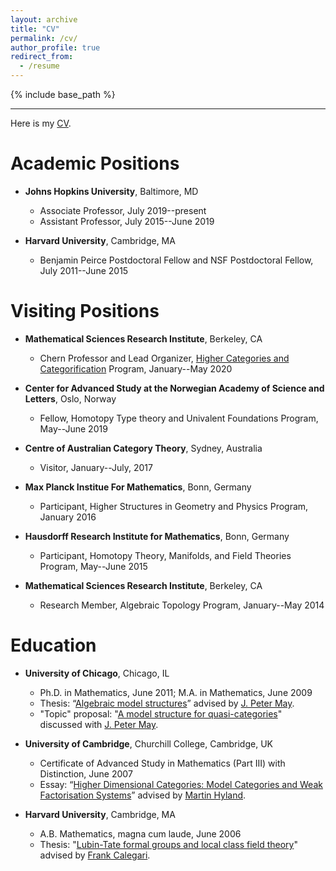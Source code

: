 ```yaml
---
layout: archive
title: "CV"
permalink: /cv/
author_profile: true
redirect_from:
  - /resume
---
```


{% include base_path %}

------

Here is my [CV](https://emilyriehl.github.io/files/CV.pdf).

# Academic Positions

* **Johns Hopkins University**, Baltimore, MD
    * Associate Professor, July 2019--present
    * Assistant Professor, July 2015--June 2019

* **Harvard University**, Cambridge, MA
    * Benjamin Peirce Postdoctoral Fellow and NSF Postdoctoral Fellow, July 2011--June 2015

#  Visiting Positions

* **Mathematical Sciences Research Institute**, Berkeley, CA
    * Chern Professor and Lead Organizer, [Higher Categories and Categorification](https://www.msri.org/programs/323) Program, January--May 2020

* **Center for Advanced Study at the Norwegian Academy of Science and Letters**, Oslo, Norway
    * Fellow, Homotopy Type theory and Univalent Foundations Program, May--June 2019

* **Centre of Australian Category Theory**, Sydney, Australia
    * Visitor, January--July, 2017

* **Max Planck Institue For Mathematics**, Bonn, Germany
    * Participant, Higher Structures in Geometry and Physics Program, January 2016

* **Hausdorff Research Institute for Mathematics**, Bonn, Germany
    * Participant, Homotopy Theory, Manifolds, and Field Theories Program, May--June 2015

* **Mathematical Sciences Research Institute**, Berkeley, CA
    * Research Member, Algebraic Topology Program, January--May 2014
  
#  Education
  
* **University of Chicago**, Chicago, IL
    * Ph.D. in Mathematics, June 2011; M.A. in Mathematics, June 2009
    * Thesis: “[Algebraic model structures](https://emilyriehl.github.io/files/phdthesis.pdf)” advised by [J. Peter May](http://math.uchicago.edu/~may/).
    * "Topic" proposal: "[A model structure for quasi-categories](https://emilyriehl.github.io/files/topic.pdf)" discussed with [J. Peter May](http://math.uchicago.edu/~may/).
  
* **University of Cambridge**, Churchill College, Cambridge, UK
    * Certificate of Advanced Study in Mathematics (Part III) with Distinction, June 2007 
    * Essay: “[Higher Dimensional Categories: Model Categories and Weak Factorisation Systems](https://emilyriehl.github.io/files/essay.pdf)” advised by [Martin Hyland](https://www.dpmms.cam.ac.uk/~martin/).
  
* **Harvard University**, Cambridge, MA
    * A.B. Mathematics, magna cum laude, June 2006
    * Thesis: "[Lubin-Tate formal groups and local class field theory](https://emilyriehl.github.io/files/seniorthesis.pdf)" advised by [Frank Calegari](https://math.uchicago.edu/~fcale/).

